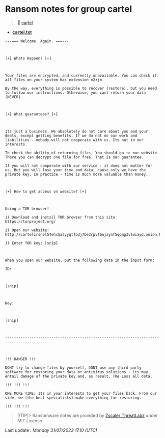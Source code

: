 # Ransom notes for group cartel
> 🔗 [cartel](group/cartel)
* **[cartel.txt](https://ransomware.live/ransomware_notes/cartel/cartel.txt)**

```
---=== Welcome. Again. ===---



[+] Whats Happen? [+]



Your files are encrypted, and currently unavailable. You can check it: all files on your system has extension m2zjm.

By the way, everything is possible to recover (restore), but you need to follow our instructions. Otherwise, you cant return your data (NEVER).



[+] What guarantees? [+]



Its just a business. We absolutely do not care about you and your deals, except getting benefits. If we do not do our work and liabilities - nobody will not cooperate with us. Its not in our interests.

To check the ability of returning files, You should go to our website. There you can decrypt one file for free. That is our guarantee.

If you will not cooperate with our service - it does not matter for us. But you will lose your time and data, cause only we have the private key. In practice - time is much more valuable than money.



[+] How to get access on website? [+]



Using a TOR browser!

1) Download and install TOR browser from this site: https://torproject.org/

2) Open our website: http://cartelirsn5l54ehcbalyyqtfb3j7be2rpvf6ujayaf5qqmg3vlwiayd.onion:8000/api/v1/landing/

3) Enter TOR key: [snip]



When you open our website, put the following data in the input form:

ID:



[snip]



Key:



[snip]



-----------------------------------------------------------------------------------------



!!! DANGER !!!

DONT try to change files by yourself, DONT use any third party software for restoring your data or antivirus solutions - its may entail damage of the private key and, as result, The Loss all data.

!!! !!! !!!

ONE MORE TIME: Its in your interests to get your files back. From our side, we (the best specialists) make everything for restoring.

!!! !!! !!!

```


> [!TIP]> Ransomware notes are provided by [Zscaler ThreatLabz](https://github.com/threatlabz/ransomware_notes) under MIT License
> 




Last update : _Monday 31/07/2023 17.10 (UTC)_

